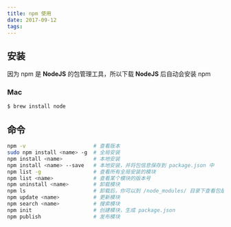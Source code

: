 ```yaml
---
title: npm 使用
date: 2017-09-12
tags:
---
```



## 安装
因为 npm 是 **NodeJS** 的包管理工具，所以下载 **NodeJS** 后自动会安装 npm

### Mac
```bash
$ brew install node
```

## 命令
```bash
npm -v                      # 查看版本
sudo npm install <name> -g  # 全局安装
npm install <name>          # 本地安装
npm install <name> --save   # 本地安装，并将包信息保存到 package.json 中
npm list -g                 # 查看所有全局安装的模块
npm list <name>             # 查看某个模块的版本号
npm uninstall <name>        # 卸载模块
npm ls                      # 卸载后，你可以到 /node_modules/ 目录下查看包是否还存在
npm update <name>           # 更新模块
npm search <name>           # 搜索模块
npm init                    # 创建模块，生成 package.json
npm publish                 # 发布模块
```
